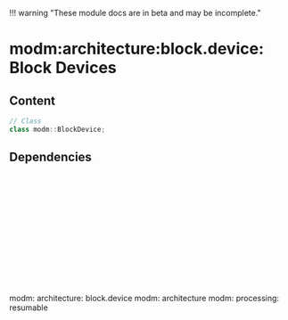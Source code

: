 !!! warning "These module docs are in beta and may be incomplete."

# modm:architecture:block.device: Block Devices



## Content

```cpp
// Class
class modm::BlockDevice;
```
## Dependencies

<?xml version="1.0" encoding="UTF-8" standalone="no"?>
<!DOCTYPE svg PUBLIC "-//W3C//DTD SVG 1.1//EN"
 "http://www.w3.org/Graphics/SVG/1.1/DTD/svg11.dtd">
<!-- Generated by graphviz version 2.40.1 (20161225.0304)
 -->
<!-- Title: modm:architecture:block.device Pages: 1 -->
<svg width="184pt" height="150pt"
 viewBox="0.00 0.00 184.00 150.00" xmlns="http://www.w3.org/2000/svg" xmlns:xlink="http://www.w3.org/1999/xlink">
<g id="graph0" class="graph" transform="scale(1 1) rotate(0) translate(4 146)">
<title>modm:architecture:block.device</title>
<polygon fill="#ffffff" stroke="transparent" points="-4,4 -4,-146 180,-146 180,4 -4,4"/>
<!-- modm_architecture_block_device -->
<g id="node1" class="node">
<title>modm_architecture_block_device</title>
<polygon fill="#d3d3d3" stroke="#000000" stroke-width="2" points="131,-53 45,-53 45,0 131,0 131,-53"/>
<text text-anchor="middle" x="88" y="-37.8" font-family="Times,serif" font-size="14.00" fill="#000000">modm:</text>
<text text-anchor="middle" x="88" y="-22.8" font-family="Times,serif" font-size="14.00" fill="#000000">architecture:</text>
<text text-anchor="middle" x="88" y="-7.8" font-family="Times,serif" font-size="14.00" fill="#000000">block.device</text>
</g>
<!-- modm_architecture -->
<g id="node2" class="node">
<title>modm_architecture</title>
<g id="a_node2"><a xlink:href="../modm-architecture" xlink:title="modm:&#10;architecture">
<polygon fill="#d3d3d3" stroke="#000000" points="80,-134.5 0,-134.5 0,-96.5 80,-96.5 80,-134.5"/>
<text text-anchor="middle" x="40" y="-119.3" font-family="Times,serif" font-size="14.00" fill="#000000">modm:</text>
<text text-anchor="middle" x="40" y="-104.3" font-family="Times,serif" font-size="14.00" fill="#000000">architecture</text>
</a>
</g>
</g>
<!-- modm_architecture_block_device&#45;&gt;modm_architecture -->
<g id="edge1" class="edge">
<title>modm_architecture_block_device&#45;&gt;modm_architecture</title>
<path fill="none" stroke="#000000" d="M73.5984,-53.2029C67.789,-63.9746 61.0812,-76.4119 55.1941,-87.3275"/>
<polygon fill="#000000" stroke="#000000" points="51.9415,-85.9853 50.2751,-96.4482 58.1026,-89.3081 51.9415,-85.9853"/>
</g>
<!-- modm_processing_resumable -->
<g id="node3" class="node">
<title>modm_processing_resumable</title>
<g id="a_node3"><a xlink:href="../modm-processing-resumable" xlink:title="modm:&#10;processing:&#10;resumable">
<polygon fill="#d3d3d3" stroke="#000000" points="176,-142 98,-142 98,-89 176,-89 176,-142"/>
<text text-anchor="middle" x="137" y="-126.8" font-family="Times,serif" font-size="14.00" fill="#000000">modm:</text>
<text text-anchor="middle" x="137" y="-111.8" font-family="Times,serif" font-size="14.00" fill="#000000">processing:</text>
<text text-anchor="middle" x="137" y="-96.8" font-family="Times,serif" font-size="14.00" fill="#000000">resumable</text>
</a>
</g>
</g>
<!-- modm_architecture_block_device&#45;&gt;modm_processing_resumable -->
<g id="edge2" class="edge">
<title>modm_architecture_block_device&#45;&gt;modm_processing_resumable</title>
<path fill="none" stroke="#000000" d="M102.7016,-53.2029C107.3045,-61.5633 112.4598,-70.927 117.3471,-79.8039"/>
<polygon fill="#000000" stroke="#000000" points="114.4197,-81.7439 122.3088,-88.8159 120.5518,-78.3678 114.4197,-81.7439"/>
</g>
</g>
</svg>

